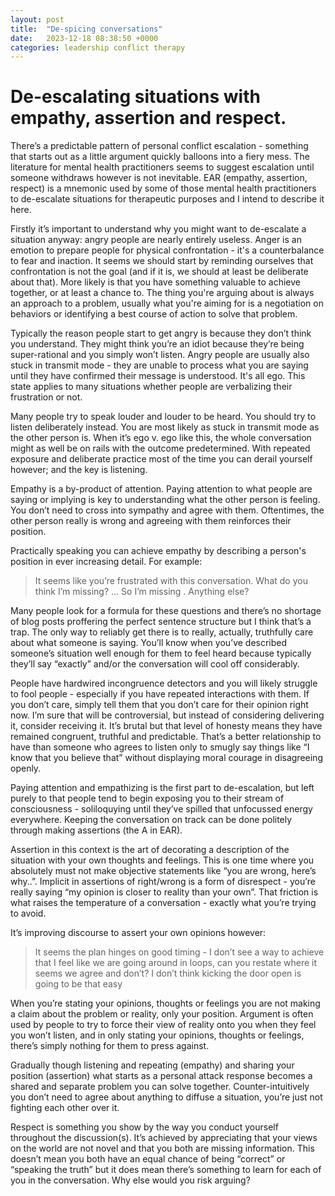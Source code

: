 ```yaml
---
layout: post
title:  "De-spicing conversations"
date:   2023-12-18 08:38:50 +0000
categories: leadership conflict therapy
---
```

# De-escalating situations with empathy, assertion and respect. 

There’s a predictable pattern of personal conflict escalation - something that starts out as a little argument quickly balloons into a fiery mess. The literature for mental health practitioners seems to suggest escalation until someone withdraws however is not inevitable. EAR (empathy, assertion, respect) is a mnemonic used by some of those mental health practitioners to de-escalate situations for therapeutic purposes and I intend to describe it here.

Firstly it’s important to understand why you might want to de-escalate a situation anyway: angry people are nearly entirely useless. Anger is an emotion to prepare people for physical confrontation - it's a counterbalance to fear and inaction. It seems we should start by reminding ourselves that confrontation is not the goal (and if it is, we should at least be deliberate about that). More likely is that you have something valuable to achieve together, or at least a chance to. The thing you're arguing about is always an approach to a problem, usually what you're aiming for is a negotiation on behaviors or identifying a best course of action to solve that problem.

Typically the reason people start to get angry is because they don’t think you understand. They might think you’re an idiot because they’re being super-rational and you simply won’t listen. Angry people are usually also stuck in transmit mode - they are unable to process what you are saying until they have confirmed their message is understood. It's all ego. This state applies to many situations whether people are verbalizing their frustration or not. 

Many people try to speak louder and louder to be heard. You should try to listen deliberately instead. You are most likely as stuck in transmit mode as the other person is. When it’s ego v. ego like this, the whole conversation might as well be on rails with the outcome predetermined. With repeated exposure and deliberate practice most of the time you can derail yourself however; and the key is listening. 

Empathy is a by-product of attention. Paying attention to what people are saying or implying is key to understanding what the other person is feeling. You don’t need to cross into sympathy and agree with them. Oftentimes, the other person really is wrong and agreeing with them reinforces their position.

Practically speaking you can achieve empathy by describing a person's position in ever increasing detail. For example:

> It seems like you’re frustrated with this conversation. What do you think I’m missing? 
> …
> So I’m missing <XYZ>. Anything else? 

Many people look for a formula for these questions and there’s no shortage of blog posts proffering the perfect sentence structure but I think that’s a trap. The only way to reliably get there is to really, actually, truthfully care about what someone is saying. You’ll know when you’ve described someone’s situation well enough for them to feel heard because typically they’ll say “exactly” and/or the conversation will cool off considerably. 

People have hardwired incongruence detectors and you will likely struggle to fool people - especially if you have repeated interactions with them. If you don’t care, simply tell them that you don’t care for their opinion right now. I’m sure that will be controversial, but instead of considering delivering it, consider receiving it. It’s brutal but that level of honesty means they have remained congruent, truthful and predictable. That’s a better relationship to have than someone who agrees to listen only to smugly say things like “I know that you believe that” without displaying moral courage in disagreeing openly. 

Paying attention and empathizing is the first part to de-escalation, but left purely to that people tend to begin exposing you to their stream of consciousness - soliloquying until they’ve spilled that unfocussed energy everywhere. Keeping the conversation on track can be done politely through making assertions (the A in EAR).  

Assertion in this context is the art of decorating a description of the situation with your own thoughts and feelings. This is one time where you absolutely must not make objective statements like “you are wrong, here’s why..”. Implicit in assertions of right/wrong is a form of disrespect - you’re really saying “my opinion is closer to reality than your own”. That friction is what raises the temperature of a conversation - exactly what you’re trying to avoid. 

It’s improving discourse to assert your own opinions however:

> It seems the plan hinges on good timing - I don’t see a way to achieve that
> I feel like we are going around in loops, can you restate where it seems we agree and don’t? 
> I don’t think kicking the door open is going to be that easy

When you’re stating your opinions, thoughts or feelings you are not making a claim about the problem or reality, only your position. Argument is often used by people to try to force their view of reality onto you when they feel you won’t listen, and in only stating your opinions, thoughts or feelings, there’s simply nothing for them to press against. 

Gradually though listening and repeating (empathy) and sharing your position (assertion) what starts as a personal attack response becomes a shared and separate problem you can solve together. Counter-intuitively you don’t need to agree about anything to diffuse a situation, you’re just not fighting each other over it. 

Respect is something you show by the way you conduct yourself throughout the discussion(s). It’s achieved by appreciating that your views on the world are not novel and that you both are missing information. This doesn’t mean you both have an equal chance of being “correct” or “speaking the truth” but it does mean there’s something to learn for each of you in the conversation. Why else would you risk arguing? 
